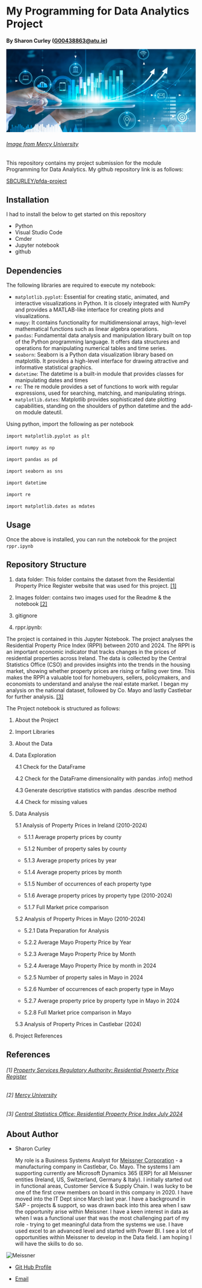 # My Programming for Data Analytics Project

**By Sharon Curley (G00438863@atu.ie)**

![Image from Mercy University](./images/image_02.png)

###### [Image from Mercy University](https://www.mercy.edu/sites/default/files/styles/1600x700/public/2020-07/iStock-1150199386.jpg?h=6510ad6e&itok=kyPCa_AE)

This repository contains my project submission for the module Programming for Data Analytics.
My github repository link is as follows:

[SBCURLEY/pfda-project](https://github.com/SBCURLEY/pfda-project)

## Installation
I had to install the below to get started on this repository
- Python 
- Visual Studio Code
- Cmder
- Jupyter notebook
- github

## Dependencies
The following libraries are required to execute my notebook:
- `matplotlib.pyplot`: Essential for creating static, animated, and interactive visualizations in Python. It is closely integrated with NumPy and provides a MATLAB-like interface for creating plots and visualizations.
- `numpy`: It contains functionality for multidimensional arrays, high-level mathematical functions such as linear algebra operations.
- `pandas`: Fundamental data analysis and manipulation library built on top of the Python programming language. It offers data structures and operations for manipulating numerical tables and time series.
- `seaborn`: Seaborn is a Python data visualization library based on matplotlib. It provides a high-level interface for drawing attractive and informative statistical graphics.
- `datetime`: The datetime is a built-in module that provides classes for manipulating dates and times
- `re`: The re module provides a set of functions to work with regular expressions, used for searching, matching, and manipulating strings.
- `matplotlib.dates`: Matplotlib provides sophisticated date plotting capabilities, standing on the shoulders of python datetime and the add-on module dateutil.

Using python, import the following as per notebook

`import matplotlib.pyplot as plt`

`import numpy as np`

`import pandas as pd`

`import seaborn as sns`

`import datetime`

`import re`

`import matplotlib.dates as mdates`

## Usage
Once the above is installed, you can run the notebook for the project `rppr.ipynb`

## Repository Structure

1. data folder: This folder contains the dataset from the Residential Property Price Register website that was used for this project. [[1]](https://www.propertypriceregister.ie/)

2. Images folder: contains two images used for the Readme & the notebook [[2]](https://www.mercy.edu/sites/default/files/styles/1600x700/public/2020-07/iStock-1150199386.jpg?h=6510ad6e&itok=kyPCa_AE)

3. gitignore

4. rppr.ipynb:

The project is contained in this Jupyter Notebook. The project analyses the Residential Property Price Index (RPPI) between 2010 and 2024. The RPPI is an important economic indicator that tracks changes in the prices of residential properties across Ireland. The data is collected by the Central Statistics Office (CSO) and provides insights into the trends in the housing market, showing whether property prices are rising or falling over time. This makes the RPPI a valuable tool for homebuyers, sellers, policymakers, and economists to understand and analyse the real estate market. I began my analysis on the national dataset, followed by Co. Mayo and lastly Castlebar for further analysis. [[3]](https://www.cso.ie/en/releasesandpublications/ep/p-rppi/residentialpropertypriceindexjuly2024/backgroundnotes/)

The Project notebook is structured as follows:
1. About the Project
   
2. Import Libraries
   
3. About the Data

4. Data Exploration
   
    4.1  Check for the DataFrame

    4.2  Check for the DataFrame dimensionality with pandas .info() method

    4.3  Generate descriptive statistics with pandas .describe method

    4.4  Check for missing values   

5. Data Analysis
   
    5.1  Analysis of Property Prices in Ireland (2010-2024)
    
     - 5.1.1    Average property prices by county

     - 5.1.2    Number of property sales by county

     - 5.1.3    Average property prices by year

     - 5.1.4    Average property prices by month

     - 5.1.5    Number of occurrences of each property type

     - 5.1.6    Average property prices by property type (2010-2024)

     - 5.1.7    Full Market price comparison
  
    5.2 Analysis of Property Prices in Mayo (2010-2024)
 
     - 5.2.1    Data Preparation for Analysis

     - 5.2.2    Average Mayo Property Price by Year

     - 5.2.3    Average Mayo Property Price by Month

     - 5.2.4    Average Mayo Property Price by month in 2024

     - 5.2.5    Number of property sales in Mayo in 2024

     - 5.2.6    Number of occurrences of each property type in Mayo

     - 5.2.7    Average property price by property type in Mayo in 2024

     - 5.2.8    Full Market price comparison in Mayo

    5.3 Analysis of Property Prices in Castlebar (2024)
 
6.  Project References


## References

###### [1] [Property Services Regulatory Authority: Residential Property Price Register](https://www.propertypriceregister.ie/)
###### [2] [Mercy University](https://www.mercy.edu/sites/default/files/styles/1600x700/public/2020-07/iStock-1150199386.jpg?h=6510ad6e&itok=kyPCa_AE)
###### [3] [Central Statistics Office: Residential Property Price Index July 2024](https://www.cso.ie/en/releasesandpublications/ep/p-rppi/residentialpropertypriceindexjuly2024/backgroundnotes/)


## About Author
- Sharon Curley
  
    My role is a Business Systems Analyst for [Meissner Corporation](https://www.meissner.com/) - a manufacturing company in Castlebar, Co. Mayo. The systems I am supporting currently are Microsoft Dynamics 365 (ERP) for all Meissner entities (Ireland, US, Switzerland, Germany & Italy). I initially started out in functional areas,  Customer Service & Supply Chain. I was lucky to be one of the first crew members on board in this company in 2020. I have moved into the IT Dept since March last year. I have a background in SAP - projects & support, so was drawn back into this area when I saw the opportunity arise within Meissner. I have a keen interest in data as when I was a functional user that was the most challenging part of my role - trying to get meaningful data from the systems we use. I have used excel to an advanced level and started with Power BI. I see a lot of opportunities within Meissner to develop in the Data field. I am hoping I will have the skills to do so.

![Meissner](https://www.meissner.com/wp-content/uploads/castlebar-brief-pdf-image.jpg)

- [Git Hub Profile](https://github.com/SBCURLEY "Sharon Curley")

- [Email](mailto:G00438863@atu.ie?subject=Hi "Hi!")
